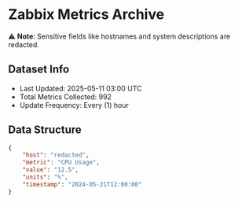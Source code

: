 # Zabbix Metrics Archive

⚠️ **Note**: Sensitive fields like hostnames and system descriptions are redacted.

## Dataset Info
- Last Updated: 2025-05-11 03:00 UTC
- Total Metrics Collected: 992
- Update Frequency: Every (1) hour

## Data Structure
```json
{
    "host": "redacted",
    "metric": "CPU Usage",
    "value": "12.5",
    "units": "%",
    "timestamp": "2024-05-21T12:00:00"
}
```
